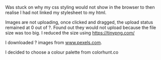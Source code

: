 Was stuck on why my css styling would not show in the browser to then realise I had not linked my stylesheet to my html.

Images are not uploading, once clicked and dragged, the upload status remained at 0 out of ?.
Found out they would not upload because the file size was too big. I reduced the size using <https://tinypng.com/>

I downloaded ? images from www.pexels.com.

I decided to choose a colour palette from colorhunt.co

